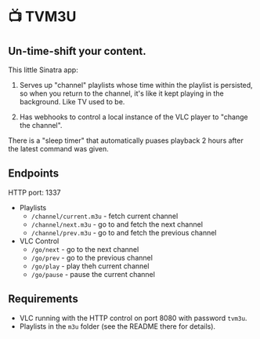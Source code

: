 # 📺 TVM3U

## Un-time-shift your content.

This little Sinatra app:

1. Serves up "channel" playlists whose time within the playlist is persisted, so when you return to the channel, it's like it kept playing in the background. Like TV used to be.

2. Has webhooks to control a local instance of the VLC player to "change the channel".

There is a "sleep timer" that automatically puases playback 2 hours after the latest command was given.

## Endpoints

HTTP port: 1337

- Playlists
  - `/channel/current.m3u` - fetch current channel
  - `/channel/next.m3u` - go to and fetch the next channel
  - `/channel/prev.m3u` - go to and fetch the previous channel
- VLC Control
  - `/go/next` - go to the next channel
  - `/go/prev` - go to the previous channel
  - `/go/play` - play theh current channel
  - `/go/pause` - pause the current channel

## Requirements

- VLC running with the HTTP control on port 8080 with password `tvm3u`.
- Playlists in the `m3u` folder (see the README there for details).

